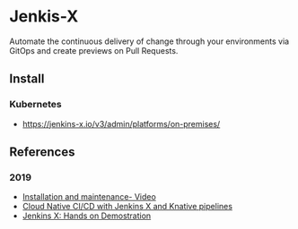 # Jenkis-X

Automate the continuous delivery of change through your environments via GitOps and create previews on Pull Requests.

## Install

### Kubernetes

* <https://jenkins-x.io/v3/admin/platforms/on-premises/>

## References

### 2019

* [Installation and maintenance- Video](https://www.youtube.com/watch?v=rQlP_3iXvRE&feature=share)
* [Cloud Native CI/CD with Jenkins X and Knative pipelines](https://www.youtube.com/watch?v=sUkvpzr9du8&feature=share)
* [Jenkins X: Hands on Demostration](https://www.youtube.com/watch?v=_XsXqwpcIuw)

